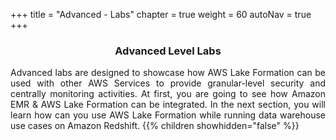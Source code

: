 +++
title = "Advanced - Labs"
chapter = true
weight = 60
autoNav = true
+++

<center><h3>Advanced Level Labs</h3></center>

<div style="text-align: justify">
    Advanced labs are designed to showcase how AWS Lake Formation can be used with other AWS Services to provide granular-level security and centrally monitoring activities. At first, you are going to see how Amazon EMR & AWS Lake Formation can be integrated. In the next section, you will learn how can you use AWS Lake Formation while running data warehouse use cases on Amazon Redshift.
    {{% children showhidden="false" %}}
</div>
